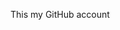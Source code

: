 This my GitHub account
<!---
jayaaat/jayaaat is a ✨ special ✨ repository because its `README.md` (this file) appears on your GitHub profile.
You can click the Preview link to take a look at your changes.
--->
